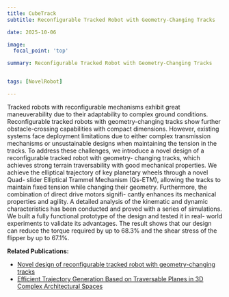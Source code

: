 ```yaml
---
title: CubeTrack
subtitle: Reconfigurable Tracked Robot with Geometry-Changing Tracks

date: 2025-10-06

image:
  focal_point: 'top'

summary: Reconfigurable Tracked Robot with Geometry-Changing Tracks


tags: [NovelRobot]

---
```



<!--more-->

Tracked robots with reconfigurable mechanisms
exhibit great maneuverability due to their adaptability to
complex ground conditions. Reconfigurable tracked robots
with geometry-changing tracks show further obstacle-crossing
capabilities with compact dimensions. However, existing systems
face deployment limitations due to either complex transmission
mechanisms or unsustainable designs when maintaining the
tension in the tracks. To address these challenges, we introduce
a novel design of a reconfigurable tracked robot with geometry-
changing tracks, which achieves strong terrain traversability
with good mechanical properties. We achieve the elliptical
trajectory of key planetary wheels through a novel Quad-
slider Elliptical Trammel Mechanism (Qs-ETM), allowing the
tracks to maintain fixed tension while changing their geometry.
Furthermore, the combination of direct drive motors signifi-
cantly enhances its mechanical properties and agility. A detailed
analysis of the kinematic and dynamic characteristics has been
conducted and proved with a series of simulations. We built a
fully functional prototype of the design and tested it in real-
world experiments to validate its advantages. The result shows
that our design can reduce the torque required by up to 68.3%
and the shear stress of the flipper by up to 67.1%.

**Related Publications:**
- [Novel design of reconfigurable tracked robot with geometry-changing tracks
](https://fast-fire.github.io/publication/conference-paper/ljd/)
- [Efficient Trajectory Generation Based on Traversable Planes in 3D Complex Architectural Spaces](https://fast-fire.github.io/publication/conference-paper/icra2025-zmk-3dplanner/)

